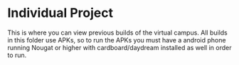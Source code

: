 # Individual Project

This is where you can view previous builds of the virtual campus. All builds in this folder use APKs, so to run the APKs you must have a android phone running Nougat or higher with cardboard/daydream installed as well in order to run.
